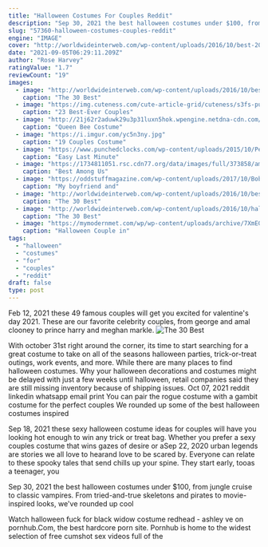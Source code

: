 ```yaml
---
title: "Halloween Costumes For Couples Reddit"
description: "Sep 30, 2021 the best halloween costumes under $100, from jungle cruise to classic vampires. From tried-and-true skeletons and pirates to movie-inspired looks, we've rounded up cool"
slug: "57360-halloween-costumes-couples-reddit"
engine: "IMAGE"
cover: "http://worldwideinterweb.com/wp-content/uploads/2016/10/best-2016-costumes.jpg"
date: "2021-09-05T06:29:11.209Z"
author: "Rose Harvey"
ratingValue: "1.7"
reviewCount: "19"
images:
  - image: "http://worldwideinterweb.com/wp-content/uploads/2016/10/best-2016-costumes.jpg"
    caption: "The 30 Best"
  - image: "https://img.cuteness.com/cute-article-grid/cuteness/s3fs-public/1475602540706mceclip0.jpg"
    caption: "23 Best-Ever Couples"
  - image: "http://21j62r2aduwk29u3p31luxn5hok.wpengine.netdna-cdn.com/wp-content/uploads/2015/09/queen-bee-beekeeper-costumes-scratchandstitch.jpg"
    caption: "Queen Bee Costume"
  - image: "https://i.imgur.com/yc5n3ny.jpg"
    caption: "19 Couples Costume"
  - image: "https://www.punchedclocks.com/wp-content/uploads/2015/10/Peter-Parker.jpg"
    caption: "Easy Last Minute"
  - image: "https://1734811051.rsc.cdn77.org/data/images/full/373858/among-us-costume.jpg?w=537?w=650"
    caption: "Best Among Us"
  - image: "https://oddstuffmagazine.com/wp-content/uploads/2017/10/Bob-Ross-Halloween-costume.jpg"
    caption: "My boyfriend and"
  - image: "http://worldwideinterweb.com/wp-content/uploads/2016/10/best-costume-ideas-2016.jpg"
    caption: "The 30 Best"
  - image: "http://worldwideinterweb.com/wp-content/uploads/2016/10/halloween-costumes-gallery.jpg"
    caption: "The 30 Best"
  - image: "https://mymodernmet.com/wp/wp-content/uploads/archive/7XmEGVVPrMmMOd-eHKhl_1082133491.jpeg"
    caption: "Halloween Couple in"
tags:
  - "halloween"
  - "costumes"
  - "for"
  - "couples"
  - "reddit"
draft: false
type: post
---
```


Feb 12, 2021 these 49 famous couples will get you excited for valentine's day 2021. These are our favorite celebrity couples, from george and amal clooney to prince harry and meghan markle.
![The 30 Best](http://worldwideinterweb.com/wp-content/uploads/2016/10/halloween-costumes-gallery.jpg "The 30 Best")

With october 31st right around the corner, its time to start searching for a great costume to take on all of the seasons halloween parties, trick-or-treat outings, work events, and more. While there are many places to find halloween costumes. Why your halloween decorations and costumes might be delayed with just a few weeks until halloween, retail companies said they are still missing inventory because of shipping issues. Oct 07, 2021 reddit linkedin whatsapp email print  You can pair the rogue costume with a gambit costume for the perfect couples We rounded up some of the best halloween costumes inspired
<!--inArticleAds-->

<!--galleryOne-->

Sep 18, 2021 these sexy halloween costume ideas for couples will have you looking hot enough to win any trick or treat bag. Whether you prefer a sexy couples costume that wins gazes of desire or aSep 22, 2020 urban legends are stories we all love to hearand love to be scared by. Everyone can relate to these spooky tales that send chills up your spine. They start early, tooas a teenager, you
<!--inArticleAds-->

<!--galleryTwo-->

Sep 30, 2021 the best halloween costumes under $100, from jungle cruise to classic vampires. From tried-and-true skeletons and pirates to movie-inspired looks, we've rounded up cool
<!--galleryThree-->

Watch halloween fuck for black widow costume redhead - ashley ve on pornhub.Com, the best hardcore porn site. Pornhub is home to the widest selection of free cumshot sex videos full of the